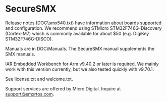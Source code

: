 # SecureSMX

Release notes (DOC\smx540.txt) have information about boards supported and
configuration. We recommend using STMicro STM32F746G-Discovery (Cortex-M7)
which is commonly available for about $50 (e.g. DigiKey STM32F746G-DISCO).

Manuals are in DOC\Manuals. The SecureSMX manual supplements the SMX manuals.

IAR Embedded Workbench for Arm v9.40.2 or later is required. We mainly work
with this version currently, but we also tested quickly with v9.70.1.

See license.txt and welcome.txt.

Support services are offered by Micro Digital. Inquire at support@smxrtos.com.